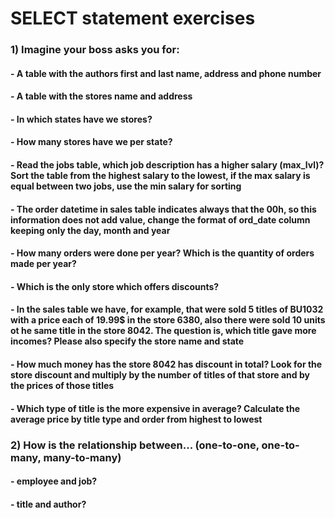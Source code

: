 # SELECT statement exercises
 
### 1) Imagine your boss asks you for:

#### - A table with the authors first and last name, address and phone number 

#### - A table with the stores name and address

#### - In which states have we stores?

#### - How many stores have we per state?

#### - Read the jobs table, which job description has a higher salary (max_lvl)? Sort the table from the highest salary to the lowest, if the max salary is equal between two jobs, use the min salary for sorting

#### - The order datetime in sales table indicates always that the 00h, so this information does not add value, change the format of ord_date column keeping only the day, month and year

#### - How many orders were done per year? Which is the quantity of orders made per year?

#### - Which is the only store which offers discounts?

#### - In the sales table we have, for example, that were sold 5 titles of BU1032 with a price each of 19.99$ in the store 6380, also there were sold 10 units ot he same title in the store 8042. The question is, which title gave more incomes? Please also specify the store name and state

#### - How much money has the store 8042 has discount in total? Look for the store discount and multiply by the number of titles of that store and by the prices of those titles

#### - Which type of title is the more expensive in average?  Calculate the average price by title type and order from highest to lowest

### 2) How is the relationship between... (one-to-one, one-to-many, many-to-many)

#### - employee and job?

#### - title and author?






